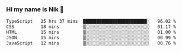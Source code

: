 ### Hi my name is Nik 👋

<!--
**NikDoe/NikDoe** is a ✨ _special_ ✨ repository because its `README.md` (this file) appears on your GitHub profile.

Here are some ideas to get you started:

- 🔭 I’m currently working on ...
- 🌱 I’m currently learning ...
- 👯 I’m looking to collaborate on ...
- 🤔 I’m looking for help with ...
- 💬 Ask me about ...
- 📫 How to reach me: ...
- 😄 Pronouns: ...
- ⚡ Fun fact: ...
-->

<!--START_SECTION:waka-->

```txt
TypeScript   25 hrs 37 mins  ████████████████████████░   96.02 %
CSS          18 mins         ▒░░░░░░░░░░░░░░░░░░░░░░░░   01.17 %
HTML         15 mins         ▒░░░░░░░░░░░░░░░░░░░░░░░░   01.00 %
JSON         15 mins         ▒░░░░░░░░░░░░░░░░░░░░░░░░   00.99 %
JavaScript   12 mins         ▒░░░░░░░░░░░░░░░░░░░░░░░░   00.76 %
```

<!--END_SECTION:waka-->
